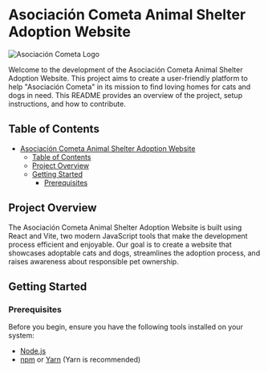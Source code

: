 # Asociación Cometa Animal Shelter Adoption Website

![Asociación Cometa Logo](src\assets\cometa_logo.png)

Welcome to the development of the Asociación Cometa Animal Shelter Adoption Website. This project aims to create a user-friendly platform to help "Asociación Cometa" in its mission to find loving homes for cats and dogs in need. This README provides an overview of the project, setup instructions, and how to contribute.

## Table of Contents

- [Asociación Cometa Animal Shelter Adoption Website](#asociación-cometa-animal-shelter-adoption-website)
  - [Table of Contents](#table-of-contents)
  - [Project Overview](#project-overview)
  - [Getting Started](#getting-started)
    - [Prerequisites](#prerequisites)

## Project Overview

The Asociación Cometa Animal Shelter Adoption Website is built using React and Vite, two modern JavaScript tools that make the development process efficient and enjoyable. Our goal is to create a website that showcases adoptable cats and dogs, streamlines the adoption process, and raises awareness about responsible pet ownership.

## Getting Started

### Prerequisites

Before you begin, ensure you have the following tools installed on your system:

- [Node.js](https://nodejs.org/)
- [npm](https://www.npmjs.com/) or [Yarn](https://yarnpkg.com/) (Yarn is recommended)

